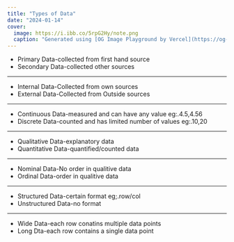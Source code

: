 ```yaml
---
title: "Types of Data"
date: "2024-01-14"
cover:
  image: https://i.ibb.co/5rpG2Hy/note.png
  caption: "Generated using [OG Image Playground by Vercel](https://og-playground.vercel.app/)"
---
```


- Primary Data-collected from first hand source
- Secondary Data-collected other sources

---

- Internal Data-Collected from own sources
- External Data-Collected from Outside sources

---

- Continuous Data-measured and can have any value eg:.4.5,4.56
- Discrete Data-counted and has limited number of values eg:.10,20

---

- Qualitative Data-explanatory data
- Quantitative Data-quantified/counted data

---

- Nominal Data-No order in qualitive data
- Ordinal Data-order in qualitive data

---

- Structured Data-certain format eg;.row/col
- Unstructured Data-no format

---

- Wide Data-each row conatins multiple data points
- Long Dta-each row contains a single data point
